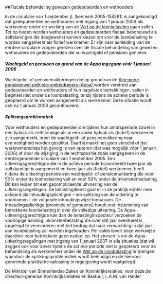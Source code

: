 <meta http-equiv='Content-Type' content='text/html; charset=utf-8' />

##Fiscale behandeling gewezen gedeputeerden en wethouders

In de circulaire van 1 september jl. (kenmerk 2005-158381) is aangekondigd dat gedeputeerden en wethouders met ingang van 1 januari 2006 als werknemer onder de werking van de [Wet op de loonbelasting](../../../../../../../../wet/wet/op/de/loonbelasting/1964/BWBR0002471/README.md) gaan vallen. Tot op heden worden wethouders en gedeputeerden fiscaal beschouwd als zelfstandigen die desgewenst kunnen kiezen om voor de loonbelasting te worden aangemerkt als fictief werknemer. Er zijn naar aanleiding van de eerdere circulaire vragen gerezen over de fiscale behandeling van gewezen wethouders en gedeputeerden die nu wachtgeld of pensioen genieten.   

#### *Wachtgeld en pensioen op grond van de Appa ingegaan vóór 1 januari 2006* 

Wachtgeld- of pensioenuitkeringen die op grond van de [Algemene pensioenwet politieke ambtsdragers (Appa) ](../../../../../../../../wet/algemene/pensioenwet/politieke/ambtsdragers/BWBR0002691/README.md)worden verstrekt aan gedeputeerden en wethouders of hun nagelaten betrekkingen, vallen in beginsel niet onder de loonbelasting, tenzij tijdens de actieve periode is geopteerd om te worden aangemerkt als werknemer. Deze situatie wordt ook na 1 januari 2006 gecontinueerd.    

#### *Splitsingsproblematiek* 

Voor wethouders en gedeputeerden die tijdens hun ambtsperiode zowel in een tijdvak als zelfstandige als in een ander tijdvak als (fictief) werknemer zijn aangemerkt, moet de wachtgeld- of pensioenuitkering naar evenredigheid worden gesplitst. Daarbij maakt het geen verschil of dat werknemerschap het gevolg is van opteren (dat was mogelijk vóór 1 januari 2006) of door de wijziging in de rechtspositie zoals aangegeven in de eerdergenoemde circulaire van 1 september 2005. Een uitkeringsgerechtigde die in de actieve periode bijvoorbeeld twee jaar als zelfstandige is aangemerkt en twee jaar als (fictief) werknemer, heeft tijdens de uitkeringsperiode een wachtgeld- of pensioenuitkering die voor 50% onder de loonbelasting valt en voor 50% onder de inkomstenbelasting. Dit kan leiden tot een gecompliceerde uitvoering van de uitkeringsregelingen. De belastingdienst gaat er in de praktijk echter mee akkoord als inhoudingsplichtigen – om splitsing van de uitkering te voorkomen – de volgende inhoudingswijze toepassen. De inhoudingsplichtige (provincie of gemeente) houdt met instemming van betrokkene loonbelasting in over de volledige uitkering. De Appa-uitkeringsgerechtigde kan dan de belastinginspecteur verzoeken de voorlopige aanslag inkomstenbelasting die over dat jaar eventueel is opgelegd te verminderen met het bedrag dat naar verwachting in dat jaar aan loonbelasting zal worden ingehouden. Per saldo levert deze werkwijze daardoor voor betrokkene geen nadeel op.  Het streven is om de Appa-uitkeringsregelingen met ingang van 1 januari 2007 in alle situaties (dat wil zeggen ook voor zover tijdens de actieve periode niet is geopteerd voor de behandeling als werknemer) onder de [Wet op de loonbelasting](../../../../../../../../wet/wet/op/de/loonbelasting/1964/BWBR0002471/README.md) te brengen waardoor de splitsingsproblematiek wordt beëindigd en de hiervoor genoemde praktische oplossing in regelgeving wordt vastgelegd.     

De 
Minister van Binnenlandse Zaken en Koninkrijksrelaties, voor deze:de 
directeur-generaal  Koninkrijksrelaties en Bestuur, 
L.A.M. van Halder     

